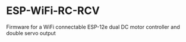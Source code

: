 # ESP-WiFi-RC-RCV
Firmware for a WiFi connectable ESP-12e dual DC motor controller and double servo output 
